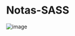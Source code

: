 # Notas-SASS
![image](https://user-images.githubusercontent.com/100545487/167671975-9dbce247-7177-4063-ae92-39672f5989b8.png)
